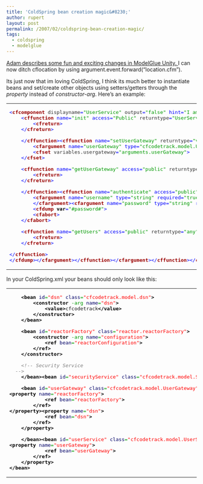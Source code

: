 ```yaml
---
title: 'ColdSpring bean creation magic&#8230;'
author: rupert
layout: post
permalink: /2007/02/coldspring-bean-creation-magic/
tags:
  - coldspring
  - modelglue
---
```

[Adam describes some fun and exciting changes in ModelGlue Unity. ][1] I can now ditch cflocation by using argument.event.forward(&#8220;location.cfm&#8221;).

Its just now that im loving ColdSpring, I think its much better to instantiate beans and set/create other objects using setters/getters through the *property* instead of *constructor-arg*. Here&#8217;s an example:

<div class="wp_syntax">
  <table>
    <tr>
      <td class="code">
        <pre class="cfm" style="font-family:monospace;"><span style="color: #333333;"><span style="color: #0000FF;">&lt;</span><span style="color: #990000; font-weight: bold;">cfcomponent</span> displayname<span style="color: #0000FF;">=</span><span style="color: #009900;">"UserService"</span> output<span style="color: #0000FF;">=</span><span style="color: #009900;">"false"</span> <span style="color: #0000FF;">hint</span><span style="color: #0000FF;">=</span><span style="color: #009900;">"I am a UserService."</span><span style="color: #0000FF;">&gt;</span></span>
	<span style="color: #333333;"><span style="color: #0000FF;">&lt;</span><span style="color: #990000; font-weight: bold;">cffunction</span> <span style="color: #0000FF;">name</span><span style="color: #0000FF;">=</span><span style="color: #009900;">"init"</span> <span style="color: #0000FF;">access</span><span style="color: #0000FF;">=</span><span style="color: #009900;">"Public"</span> returntype<span style="color: #0000FF;">=</span><span style="color: #009900;">"UserService"</span> output<span style="color: #0000FF;">=</span><span style="color: #009900;">"false"</span> <span style="color: #0000FF;">hint</span><span style="color: #0000FF;">=</span><span style="color: #009900;">"I am a new UserService"</span><span style="color: #0000FF;">&gt;</span></span>
		<span style="color: #333333;"><span style="color: #0000FF;">&lt;</span><span style="color: #990000; font-weight: bold;">cfreturn</span><span style="color: #0000FF;">&gt;</span></span>
	<span style="color: #333333;"><span style="color: #0000FF;">&lt;/</span><span style="color: #990000; font-weight: bold;">cfreturn</span><span style="color: #0000FF;">&gt;</span></span>
&nbsp;
	<span style="color: #333333;"><span style="color: #0000FF;">&lt;/</span><span style="color: #990000; font-weight: bold;">cffunction</span><span style="color: #0000FF;">&gt;</span></span><span style="color: #333333;"><span style="color: #0000FF;">&lt;</span><span style="color: #990000; font-weight: bold;">cffunction</span> <span style="color: #0000FF;">name</span><span style="color: #0000FF;">=</span><span style="color: #009900;">"setUserGateway"</span> returntype<span style="color: #0000FF;">=</span><span style="color: #009900;">"void"</span> <span style="color: #0000FF;">access</span><span style="color: #0000FF;">=</span><span style="color: #009900;">"public"</span> output<span style="color: #0000FF;">=</span><span style="color: #009900;">"false"</span> <span style="color: #0000FF;">hint</span><span style="color: #0000FF;">=</span><span style="color: #009900;">"Dependency: UserService"</span><span style="color: #0000FF;">&gt;</span></span>
		<span style="color: #333333;"><span style="color: #0000FF;">&lt;</span><span style="color: #990000; font-weight: bold;">cfargument</span> <span style="color: #0000FF;">name</span><span style="color: #0000FF;">=</span><span style="color: #009900;">"userGateway"</span> <span style="color: #0000FF;">type</span><span style="color: #0000FF;">=</span><span style="color: #009900;">"cfcodetrack.model.UserGateway"</span> <span style="color: #0000FF;">required</span><span style="color: #0000FF;">=</span><span style="color: #009900;">"true"</span><span style="color: #0000FF;">&gt;</span></span>
		<span style="color: #333333;"><span style="color: #0000FF;">&lt;</span><span style="color: #990000; font-weight: bold;">cfset</span> variables.usergateway<span style="color: #0000FF;">=</span><span style="color: #009900;">"arguments.userGateway"</span><span style="color: #0000FF;">&gt;</span></span>
	<span style="color: #333333;"><span style="color: #0000FF;">&lt;/</span><span style="color: #990000; font-weight: bold;">cfset</span><span style="color: #0000FF;">&gt;</span></span>
&nbsp;
	<span style="color: #333333;"><span style="color: #0000FF;">&lt;</span><span style="color: #990000; font-weight: bold;">cffunction</span> <span style="color: #0000FF;">name</span><span style="color: #0000FF;">=</span><span style="color: #009900;">"getUserGateway"</span> <span style="color: #0000FF;">access</span><span style="color: #0000FF;">=</span><span style="color: #009900;">"public"</span> returntype<span style="color: #0000FF;">=</span><span style="color: #009900;">"cfcodetrack.model.UserGateway"</span> output<span style="color: #0000FF;">=</span><span style="color: #009900;">"false"</span><span style="color: #0000FF;">&gt;</span></span>
		<span style="color: #333333;"><span style="color: #0000FF;">&lt;</span><span style="color: #990000; font-weight: bold;">cfreturn</span><span style="color: #0000FF;">&gt;</span></span>
	<span style="color: #333333;"><span style="color: #0000FF;">&lt;/</span><span style="color: #990000; font-weight: bold;">cfreturn</span><span style="color: #0000FF;">&gt;</span></span>	
&nbsp;
	<span style="color: #333333;"><span style="color: #0000FF;">&lt;/</span><span style="color: #990000; font-weight: bold;">cffunction</span><span style="color: #0000FF;">&gt;</span></span><span style="color: #333333;"><span style="color: #0000FF;">&lt;</span><span style="color: #990000; font-weight: bold;">cffunction</span> <span style="color: #0000FF;">name</span><span style="color: #0000FF;">=</span><span style="color: #009900;">"authenticate"</span> <span style="color: #0000FF;">access</span><span style="color: #0000FF;">=</span><span style="color: #009900;">"public"</span> returntype<span style="color: #0000FF;">=</span><span style="color: #009900;">"string"</span> output<span style="color: #0000FF;">=</span><span style="color: #009900;">"false"</span><span style="color: #0000FF;">&gt;</span></span>
		<span style="color: #333333;"><span style="color: #0000FF;">&lt;</span><span style="color: #990000; font-weight: bold;">cfargument</span> <span style="color: #0000FF;">name</span><span style="color: #0000FF;">=</span><span style="color: #009900;">"username"</span> <span style="color: #0000FF;">type</span><span style="color: #0000FF;">=</span><span style="color: #009900;">"string"</span> <span style="color: #0000FF;">required</span><span style="color: #0000FF;">=</span><span style="color: #009900;">"true"</span><span style="color: #0000FF;">&gt;</span></span>
		<span style="color: #333333;"><span style="color: #0000FF;">&lt;/</span><span style="color: #990000; font-weight: bold;">cfargument</span><span style="color: #0000FF;">&gt;</span></span><span style="color: #333333;"><span style="color: #0000FF;">&lt;</span><span style="color: #990000; font-weight: bold;">cfargument</span> <span style="color: #0000FF;">name</span><span style="color: #0000FF;">=</span><span style="color: #009900;">"password"</span> <span style="color: #0000FF;">type</span><span style="color: #0000FF;">=</span><span style="color: #009900;">"string"</span> <span style="color: #0000FF;">required</span><span style="color: #0000FF;">=</span><span style="color: #009900;">"true"</span><span style="color: #0000FF;">&gt;</span></span>
		<span style="color: #333333;"><span style="color: #0000FF;">&lt;</span><span style="color: #990000; font-weight: bold;">cfdump</span> <span style="color: #000000; font-weight: bold;">var</span><span style="color: #0000FF;">=</span><span style="color: #009900;">"#password#"</span><span style="color: #0000FF;">&gt;</span></span>
		<span style="color: #333333;"><span style="color: #0000FF;">&lt;</span><span style="color: #990000; font-weight: bold;">cfabort</span><span style="color: #0000FF;">&gt;</span></span>
	<span style="color: #333333;"><span style="color: #0000FF;">&lt;/</span><span style="color: #990000; font-weight: bold;">cfabort</span><span style="color: #0000FF;">&gt;</span></span>	
&nbsp;
	<span style="color: #333333;"><span style="color: #0000FF;">&lt;</span><span style="color: #990000; font-weight: bold;">cffunction</span> <span style="color: #0000FF;">name</span><span style="color: #0000FF;">=</span><span style="color: #009900;">"getUsers"</span> <span style="color: #0000FF;">access</span><span style="color: #0000FF;">=</span><span style="color: #009900;">"public"</span> returntype<span style="color: #0000FF;">=</span><span style="color: #009900;">"any"</span> output<span style="color: #0000FF;">=</span><span style="color: #009900;">"false"</span><span style="color: #0000FF;">&gt;</span></span>
		<span style="color: #333333;"><span style="color: #0000FF;">&lt;</span><span style="color: #990000; font-weight: bold;">cfreturn</span><span style="color: #0000FF;">&gt;</span></span>
	<span style="color: #333333;"><span style="color: #0000FF;">&lt;/</span><span style="color: #990000; font-weight: bold;">cfreturn</span><span style="color: #0000FF;">&gt;</span></span>
&nbsp;
<span style="color: #333333;"><span style="color: #0000FF;">&lt;/</span><span style="color: #990000; font-weight: bold;">cffunction</span><span style="color: #0000FF;">&gt;</span></span>
<span style="color: #333333;"><span style="color: #0000FF;">&lt;/</span><span style="color: #990000; font-weight: bold;">cfdump</span><span style="color: #0000FF;">&gt;</span></span><span style="color: #333333;"><span style="color: #0000FF;">&lt;/</span><span style="color: #990000; font-weight: bold;">cfargument</span><span style="color: #0000FF;">&gt;</span></span><span style="color: #333333;"><span style="color: #0000FF;">&lt;/</span><span style="color: #990000; font-weight: bold;">cffunction</span><span style="color: #0000FF;">&gt;</span></span><span style="color: #333333;"><span style="color: #0000FF;">&lt;/</span><span style="color: #990000; font-weight: bold;">cfargument</span><span style="color: #0000FF;">&gt;</span></span><span style="color: #333333;"><span style="color: #0000FF;">&lt;/</span><span style="color: #990000; font-weight: bold;">cffunction</span><span style="color: #0000FF;">&gt;</span></span><span style="color: #333333;"><span style="color: #0000FF;">&lt;/</span><span style="color: #990000; font-weight: bold;">cfcomponent</span><span style="color: #0000FF;">&gt;</span></span></pre>
      </td>
    </tr>
  </table>
</div>

In your ColdSpring.xml your beans should only look like this:

<div class="wp_syntax">
  <table>
    <tr>
      <td class="code">
        <pre class="xml" style="font-family:monospace;">	<span style="color: #009900;"><span style="color: #000000; font-weight: bold;">&lt;bean</span> <span style="color: #000066;">id</span>=<span style="color: #ff0000;">"dsn"</span> <span style="color: #000066;">class</span>=<span style="color: #ff0000;">"cfcodetrack.model.dsn"</span><span style="color: #000000; font-weight: bold;">&gt;</span></span>
		<span style="color: #009900;"><span style="color: #000000; font-weight: bold;">&lt;constructor</span> -arg <span style="color: #000066;">name</span>=<span style="color: #ff0000;">"dsn"</span><span style="color: #000000; font-weight: bold;">&gt;</span></span>
			<span style="color: #009900;"><span style="color: #000000; font-weight: bold;">&lt;value<span style="color: #000000; font-weight: bold;">&gt;</span></span></span>cfcodetrack<span style="color: #009900;"><span style="color: #000000; font-weight: bold;">&lt;/value<span style="color: #000000; font-weight: bold;">&gt;</span></span></span>
		<span style="color: #009900;"><span style="color: #000000; font-weight: bold;">&lt;/constructor<span style="color: #000000; font-weight: bold;">&gt;</span></span></span>
	<span style="color: #009900;"><span style="color: #000000; font-weight: bold;">&lt;/bean<span style="color: #000000; font-weight: bold;">&gt;</span></span></span>	
&nbsp;
	<span style="color: #009900;"><span style="color: #000000; font-weight: bold;">&lt;bean</span> <span style="color: #000066;">id</span>=<span style="color: #ff0000;">"reactorFactory"</span> <span style="color: #000066;">class</span>=<span style="color: #ff0000;">"reactor.reactorFactory"</span><span style="color: #000000; font-weight: bold;">&gt;</span></span>
		<span style="color: #009900;"><span style="color: #000000; font-weight: bold;">&lt;constructor</span> -arg <span style="color: #000066;">name</span>=<span style="color: #ff0000;">"configuration"</span><span style="color: #000000; font-weight: bold;">&gt;</span></span>
			<span style="color: #009900;"><span style="color: #000000; font-weight: bold;">&lt;ref</span> <span style="color: #000066;">bean</span>=<span style="color: #ff0000;">"reactorConfiguration"</span><span style="color: #000000; font-weight: bold;">&gt;</span></span>
		<span style="color: #009900;"><span style="color: #000000; font-weight: bold;">&lt;/ref<span style="color: #000000; font-weight: bold;">&gt;</span></span></span>
	<span style="color: #009900;"><span style="color: #000000; font-weight: bold;">&lt;/constructor<span style="color: #000000; font-weight: bold;">&gt;</span></span></span>
&nbsp;
	<span style="color: #808080; font-style: italic;">&lt;!-- Security Service</span>
<span style="color: #808080; font-style: italic;">	--&gt;</span>
	<span style="color: #009900;"><span style="color: #000000; font-weight: bold;">&lt;/bean<span style="color: #000000; font-weight: bold;">&gt;</span></span><span style="color: #000000; font-weight: bold;">&lt;bean</span> <span style="color: #000066;">id</span>=<span style="color: #ff0000;">"securityService"</span> <span style="color: #000066;">class</span>=<span style="color: #ff0000;">"cfcodetrack.model.SecurityService"</span> <span style="color: #000066;">singleton</span>=<span style="color: #ff0000;">"true"</span><span style="color: #000000; font-weight: bold;">&gt;</span><span style="color: #000000; font-weight: bold;">&lt;/bean<span style="color: #000000; font-weight: bold;">&gt;</span></span></span>
&nbsp;
	<span style="color: #009900;"><span style="color: #000000; font-weight: bold;">&lt;bean</span> <span style="color: #000066;">id</span>=<span style="color: #ff0000;">"userGateway"</span> <span style="color: #000066;">class</span>=<span style="color: #ff0000;">"cfcodetrack.model.UserGateway"</span> <span style="color: #000066;">singleton</span>=<span style="color: #ff0000;">"true"</span><span style="color: #000000; font-weight: bold;">&gt;</span></span>
<span style="color: #009900;"><span style="color: #000000; font-weight: bold;">&lt;property</span> <span style="color: #000066;">name</span>=<span style="color: #ff0000;">"reactorFactory"</span><span style="color: #000000; font-weight: bold;">&gt;</span></span>
			<span style="color: #009900;"><span style="color: #000000; font-weight: bold;">&lt;ref</span> <span style="color: #000066;">bean</span>=<span style="color: #ff0000;">"reactorFactory"</span><span style="color: #000000; font-weight: bold;">&gt;</span></span>
		<span style="color: #009900;"><span style="color: #000000; font-weight: bold;">&lt;/ref<span style="color: #000000; font-weight: bold;">&gt;</span></span></span>
<span style="color: #009900;"><span style="color: #000000; font-weight: bold;">&lt;/property<span style="color: #000000; font-weight: bold;">&gt;</span></span><span style="color: #000000; font-weight: bold;">&lt;property</span> <span style="color: #000066;">name</span>=<span style="color: #ff0000;">"dsn"</span><span style="color: #000000; font-weight: bold;">&gt;</span></span>
			<span style="color: #009900;"><span style="color: #000000; font-weight: bold;">&lt;ref</span> <span style="color: #000066;">bean</span>=<span style="color: #ff0000;">"dsn"</span><span style="color: #000000; font-weight: bold;">&gt;</span></span>
		<span style="color: #009900;"><span style="color: #000000; font-weight: bold;">&lt;/ref<span style="color: #000000; font-weight: bold;">&gt;</span></span></span>
	<span style="color: #009900;"><span style="color: #000000; font-weight: bold;">&lt;/property<span style="color: #000000; font-weight: bold;">&gt;</span></span></span>
&nbsp;
	<span style="color: #009900;"><span style="color: #000000; font-weight: bold;">&lt;/bean<span style="color: #000000; font-weight: bold;">&gt;</span></span><span style="color: #000000; font-weight: bold;">&lt;bean</span> <span style="color: #000066;">id</span>=<span style="color: #ff0000;">"userService"</span> <span style="color: #000066;">class</span>=<span style="color: #ff0000;">"cfcodetrack.model.UserService"</span> <span style="color: #000066;">singleton</span>=<span style="color: #ff0000;">"true"</span><span style="color: #000000; font-weight: bold;">&gt;</span></span>
<span style="color: #009900;"><span style="color: #000000; font-weight: bold;">&lt;property</span> <span style="color: #000066;">name</span>=<span style="color: #ff0000;">"userGateway"</span><span style="color: #000000; font-weight: bold;">&gt;</span></span>
			<span style="color: #009900;"><span style="color: #000000; font-weight: bold;">&lt;ref</span> <span style="color: #000066;">bean</span>=<span style="color: #ff0000;">"userGateway"</span><span style="color: #000000; font-weight: bold;">&gt;</span></span>
		<span style="color: #009900;"><span style="color: #000000; font-weight: bold;">&lt;/ref<span style="color: #000000; font-weight: bold;">&gt;</span></span></span>
	<span style="color: #009900;"><span style="color: #000000; font-weight: bold;">&lt;/property<span style="color: #000000; font-weight: bold;">&gt;</span></span></span>
<span style="color: #009900;"><span style="color: #000000; font-weight: bold;">&lt;/bean<span style="color: #000000; font-weight: bold;">&gt;</span></span></span></pre>
      </td>
    </tr>
  </table>
</div>

 [1]: http://www.adamfortuna.com/2006/10/30/4-fun-uses-of-model-glue/